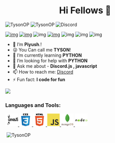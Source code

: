 <h1 align="center">Hi Fellows 👋</h1>
<p align="left"> <img src="https://komarev.com/ghpvc/?username=TysonOP&label=Profile%20views&color=0e75b6&style=flat" alt="TysonOP"/>
<img src="https://custom-icon-badges.herokuapp.com/github/followers/TysonOP?logo=person-add&style=social" alt="TysonOP"/>
<img src="https://custom-icon-badges.herokuapp.com/badge/Discord-5865F2.svg?logo=comment" alt ="Discord">
</p>

[![img](https://custom-icon-badges.herokuapp.com/badge/Repo-blue.svg?logo=repo)](https://github.com/TysonOP?tab=repositories)
[![img](https://custom-icon-badges.herokuapp.com/badge/Star-yellow.svg?logo=star)](https://github.com/TysonOP?tab=stars)
![img](https://custom-icon-badges.herokuapp.com/badge/Issue-red.svg?logo=issue)
[![img](https://custom-icon-badges.herokuapp.com/badge/Pull%20Request-purple.svg?logo=pr)](https://github.com/TysonOP/TysonOP/pulls)
![img](https://custom-icon-badges.herokuapp.com/badge/dynamic/json?logo=graph&logoColor=fff&color=blue&label=total%20contributions&query=%24.totalContributions&url=https%3A%2F%2Fgithub-readme-streak-stats.herokuapp.com%2F%3Fuser%3DTysonOP%26type%3Djson)
![img](https://custom-icon-badges.herokuapp.com/chrome-web-store/rating/ogffaloegjglncjfehdfplabnoondfjo?logo=thumbsup&logoColor=white)
![img](https://custom-icon-badges.herokuapp.com/badge/dynamic/json?logo=fire&logoColor=fff&color=orange&label=github%20streak&query=%24.currentStreak.length&suffix=%20days&url=https%3A%2F%2Fgithub-readme-streak-stats.herokuapp.com%2F%3Fuser%3DTysonOP%26type%3Djson)

- 🔭 I’m **Piyush**.!
- 😜 You Can call me **TYSON**!
- 🌱 I’m currently learning **PYTHON**
- 🤔 I’m looking for help with **PYTHON**
- 💬 Ask me about - **Discord.js , javascript**
- 📫 How to reach me: [Discord](https://discord.gg/Van2dYRkqz)
- ⚡ Fun fact: **I code for fun**

<p align="left">
<a href="#"><img width="38%" height="auto" src="https://discord.c99.nl/widget/theme-3/580381333914648579.png" height="38px"/></a>
</p>

<h3 align="left">Languages and Tools:</h3>
<p align="left"> <a href="https://canvasjs.com" target="_blank" rel="noreferrer"> <img src="https://raw.githubusercontent.com/Hardik0307/Hardik0307/master/assets/canvasjs-charts.svg" alt="canvasjs" width="40" height="40"/> </a> <a href="https://www.w3schools.com/css/" target="_blank" rel="noreferrer"> <img src="https://raw.githubusercontent.com/devicons/devicon/master/icons/css3/css3-original-wordmark.svg" alt="css3" width="40" height="40"/> </a> <a href="https://www.w3.org/html/" target="_blank" rel="noreferrer"> <img src="https://raw.githubusercontent.com/devicons/devicon/master/icons/html5/html5-original-wordmark.svg" alt="html5" width="40" height="40"/> </a> <a href="https://developer.mozilla.org/en-US/docs/Web/JavaScript" target="_blank" rel="noreferrer"> <img src="https://raw.githubusercontent.com/devicons/devicon/master/icons/javascript/javascript-original.svg" alt="javascript" width="40" height="40"/> </a> <a href="https://www.mongodb.com/" target="_blank" rel="noreferrer"> <img src="https://raw.githubusercontent.com/devicons/devicon/master/icons/mongodb/mongodb-original-wordmark.svg" alt="mongodb" width="40" height="40"/> </a> <a href="https://nodejs.org" target="_blank" rel="noreferrer"> <img src="https://raw.githubusercontent.com/devicons/devicon/master/icons/nodejs/nodejs-original-wordmark.svg" alt="nodejs" width="40" height="40"/> </a> </p>

<p>&nbsp;<img align="center" src="https://github-readme-stats.vercel.app/api?username=TysonOP&count_private=true&show_icons=true&theme=dracula&locale=en" alt="TysonOP" /></p>
